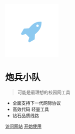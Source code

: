 ![logo](logo.svg)

# 炮兵小队

> 可能是最理想的校园网工具

* 全面支持下一代网际协议
* 高效代码 轻量工具
* 钻石品质线路

[访问网站](https://issacc.top ':target=_blank')
[开始使用](快速开始)
